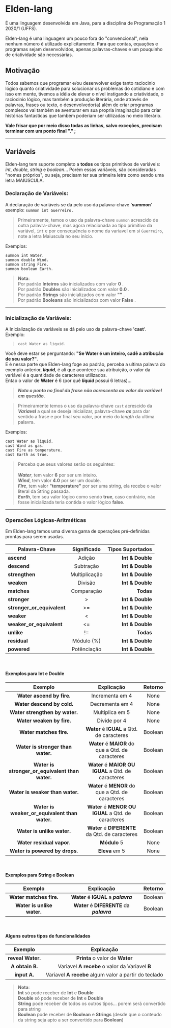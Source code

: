 # Elden-lang

É uma linguagem desenvolvida em Java, para a disciplina de Programação 1 2020/1 (UFFS).

Elden-lang é uma linguagem um pouco fora do "convencional", nela nenhum número
é utilizado explicitamente. Para que contas, equações e programas sejam
desenvolvidos, apenas palavras-chaves e um pouquinho de criatividade são necessárias.

## Motivação
Todos sabemos que programar e/ou desenvolver exige tanto raciocinio lógico quanto
criatividade para solucionar os problemas do cotidiano e com isso em mente, tivemos
a idéia de elevar o nível instigando a criatividade, o raciocinio lógico, 
mas também a produção literária, onde através de palavras, frases ou texto, o desenvolvedor(a) além de criar programas complexos vai também se aventurar em sua propria imaginação para criar histórias fantasticas que também poderiam ser utilizadas
no meio literário.

**Vale frisar que por meio disso todas as linhas, salvo exceções, precisam terminar com um ponto final "." ;**

--------------------------------------------------------------------------------

## Variáveis
Elden-lang tem suporte completo a **todos** os tipos primitivos de variáveis: *int*, *double*, *string* e *boolean*... Porém essas variáveis, são consideradas "nomes próprios", ou seja, precisam ter sua primeira letra como sendo uma letra MAIÚSCULA.

### Declaração de Variáveis:

A declaração de variáveis se dá pelo uso da palavra-chave '**summon**'
exemplo: ```summon int Guerreiro.``` <br>

>Primeiramente, temos o uso da palavra-chave `summon` acrescido de outra palavra-chave, mas agora relacionada ao tipo primitivo da variável, `int` e por consequência o nome da variavel em si `Guerreiro`, note a letra Maiuscula no seu início.

Exemplos:
```
summon int Water.
summon double Wind.
summon string Fire.
summon boolean Earth.
```

>**Nota**: 
<br>Por padrão **Inteiros** são inicializados com valor **0** .
<br>Por padrão **Doubles** são inicializados com valor **0.0** .
<br>Por padrão **Strings** são inicializados com valor **""** .
<br>Por padrão **Booleans** são inicializados com valor **False** .


--------------------------------------------------------------------------------

### Inicialização de Variáveis:

A Inicialização de variáveis se dá pelo uso da palavra-chave '**cast**'. <br>
Exemplo: 
> ```cast Water as liquid.``` <br>

Você deve estar se perguntando: **"Se Water é um inteiro, cadê a atribução de seu valor?"**. <br>
E é nessa parte que Elden-lang foge ao padrão, perceba a ultima palavra do exemplo anterior, ***liquid***, é ali que acontece sua atribuição, o valor da variável é a quantidade de caracteres utilizados. <br>
Entao o valor de **Water** é 6 (por quê ***liquid*** possui 6 letras)... <br>
>***Nota o ponto no final da frase não acrescenta ao valor da variável em questão***.

>Primeiramente temos o uso da palavra-chave `cast` acrescido da ***Variavel*** a qual se deseja inicializar, palavra-chave ***as*** para dar sentido a frase e por final seu valor, por meio do *length* da ultima palavra.

Exemplos:
```
cast Water as liquid.
cast Wind as gas.
cast Fire as temperature.
cast Earth as true.
```

>Perceba que seus valores serão os seguintes: <br><br>
***Water***, tem valor **6** por ser um inteiro. <br>
***Wind***, tem valor **4.0** por ser um double. <br>
***Fire***, tem valor **"temperature"** por ser uma string, ela recebe o valor literal da String passada. <br>
***Earth***, tem seu valor lógico como sendo **true**, caso contrário, não fosse inicializada teria contida o valor lógico **false**.

--------------------------------------------------------------------------------

### Operacões Lógicas-Aritméticas
Em Elden-lang temos uma diversa gama de operações pré-definidas prontas para serem usadas.

|      Palavra-Chave          |  Significado  |  Tipos Suportados      |
| ----------------------------|:-------------:| ------------------:    |
| **ascend**                  | Adição        |   **Int & Double**     |
| **descend**                 | Subtração     |   **Int & Double**     |
| **strengthen**              | Multiplicação |   **Int & Double**     |
| **weaken**                  | Divisão       |   **Int & Double**     |
| **matches**                 | Comparação    |     **Todas**          |
| **stronger**                | >             |   **Int & Double**     |
| **stronger_or_equivalent**  | >=            |   **Int & Double**     |
| **weaker**                  | <             |   **Int & Double**     |
| **weaker_or_equivalent**    | <=            |   **Int & Double**     |
| **unlike**                  | !=            |     **Todas**          |
| **residual**                | Módulo (%)    |   **Int & Double**     |
| **powered**                 | Potênciação   |   **Int & Double**     |

<br>

#### Exemplos para Int e Double
|                 Exemplo                         |                 Explicação                         | Retorno  |
|:-----------------------------------------------:|:--------------------------------------------------:|:--------:|
| **Water ascend by fire.**                       |             Incrementa em 4                        |   None   |
| **Water descend by cold.**                      |             Decrementa em 4                        |   None   |
| **Water strengthen by water.**                  |             Multiplica em 5                        |   None   |
| **Water weaken by fire.**                       |             Divide por 4                           |   None   |
| **Water matches fire.**                         |**Water** é **IGUAL** a Qtd. de caracteres          |  Boolean |
| **Water is stronger than water.**               |**Water** é **MAIOR** do que a Qtd. de caracteres   |  Boolean |
| **Water is stronger_or_equivalent than water.** |**Water** é **MAIOR OU IGUAL** a Qtd. de caracteres |  Boolean |
| **Water is weaker than water.**                 |**Water** é **MENOR** do que a Qtd. de caracteres   |  Boolean |
| **Water is weaker_or_equivalent than water.**   |**Water** é **MENOR OU IGUAL** a Qtd. de caracteres |  Boolean |
| **Water is unlike water.**                      |**Water** é **DIFERENTE** da Qtd. de caracteres     |  Boolean |
| **Water residual vapor.**                       |             **Módulo** 5                           |   None   |
| **Water is powered by drops.**                  |             **Eleva** em 5                         |   None   |

<br>

#### Exemplos para String e Boolean
|            Exemplo           |            Explicação                     |   Retorno  |
|:----------------------------:|:-----------------------------------------:|:----------:|
| **Water matches fire.**      |**Water** é **IGUAL** a ***palavra***      |  Boolean   |
| **Water is unlike water.**   |**Water** é **DIFERENTE** da ***palavra*** |  Boolean   |

<br>

#### Alguns outros tipos de funcionalidades

|            Exemplo          |            Explicação                                    |
|:---------------------------:|:-----------------------------------------------------:   |
| **reveal Water.**           | **Printa** o valor de **Water**                          |
| **A obtain B.**             | Variavel **A** **recebe** o valor da Variavel **B**      |
| **input A.**                | Variavel **A** **recebe** algum valor a partir do teclado|


>**Nota**: <br>
**Int** só pode receber de **Int** e **Double** <br>
**Double** só pode receber de **Int** e **Double** <br>
**String** pode receber de todos os outros tipos... porem será convertido para string <br>
**Boolean** pode receber de **Boolean** e **Strings** (desde que o conteudo da string seja apto a ser convertido para **Boolean**) <br>
